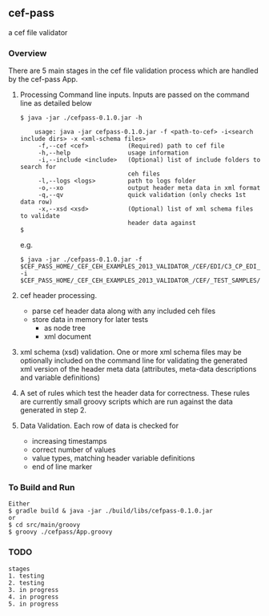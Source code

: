 ## cef-pass

a cef file validator


### Overview

There are 5 main stages in the cef file validation process which are handled by the cef-pass App.

1. Processing Command line inputs.
    Inputs are passed on the command line as detailed below

    ```console
    $ java -jar ./cefpass-0.1.0.jar -h

        usage: java -jar cefpass-0.1.0.jar -f <path-to-cef> -i<search include dirs> -x <xml-schema files>
         -f,--cef <cef>           (Required) path to cef file
         -h,--help                usage information
         -i,--include <include>   (Optional) list of include folders to search for
                                  ceh files
         -l,--logs <logs>         path to logs folder
         -o,--xo                  output header meta data in xml format
         -q,--qv                  quick validation (only checks 1st data row)
         -x,--xsd <xsd>           (Optional) list of xml schema files to validate
                                  header data against
    $                              

    ``` 
    e.g.      
    ```console                        
    $ java -jar ./cefpass-0.1.0.jar -f $CEF_PASS_HOME/_CEF_CEH_EXAMPLES_2013_VALIDATOR_/CEF/EDI/C3_CP_EDI_EGD__20111009_V01.cef.gz -i $CEF_PASS_HOME/_CEF_CEH_EXAMPLES_2013_VALIDATOR_/CEF/_TEST_SAMPLES/MULTI_LEVEL_INCLUDES,$CEF_PASS_HOME/_CEF_CEH_EXAMPLES_2013_VALIDATOR_/HEADERS,$CEF_PASS_HOME/_CEF_CEH_EXAMPLES_2013_VALIDATOR_/HEADERS/EDI,$CEF_PASS_HOME/_CEF_CEH_EXAMPLES_2013_VALIDATOR_/HEADERS/EFW,$CEF_PASS_HOME/_CEF_CEH_EXAMPLES_2013_VALIDATOR_/HEADERS/PEACE
    ```     
    
2. cef header processing.
    - parse cef header data along with any included ceh files
    - store data in memory for later tests
        - as node tree
        - xml document

            
3. xml schema (xsd) validation.
    One or more xml schema files may be optionally included on the command line for validating the generated xml version of the header meta data
    (attributes, meta-data descriptions and variable definitions)
    
4. A set of rules which test the header data for correctness.
    These rules are currently small groovy scripts which are run against the data generated in step 2.

5. Data Validation.
    Each row of data is checked for
    - increasing timestamps 
    - correct number of values
    - value types, matching header variable definitions
    - end of line marker
   



### To Build and Run

```console
Either
$ gradle build & java -jar ./build/libs/cefpass-0.1.0.jar
or 
$ cd src/main/groovy
$ groovy ./cefpass/App.groovy
```    

    
### TODO 
    stages
    1. testing
    2. testing
    3. in progress
    4. in progress
    5. in progress
        